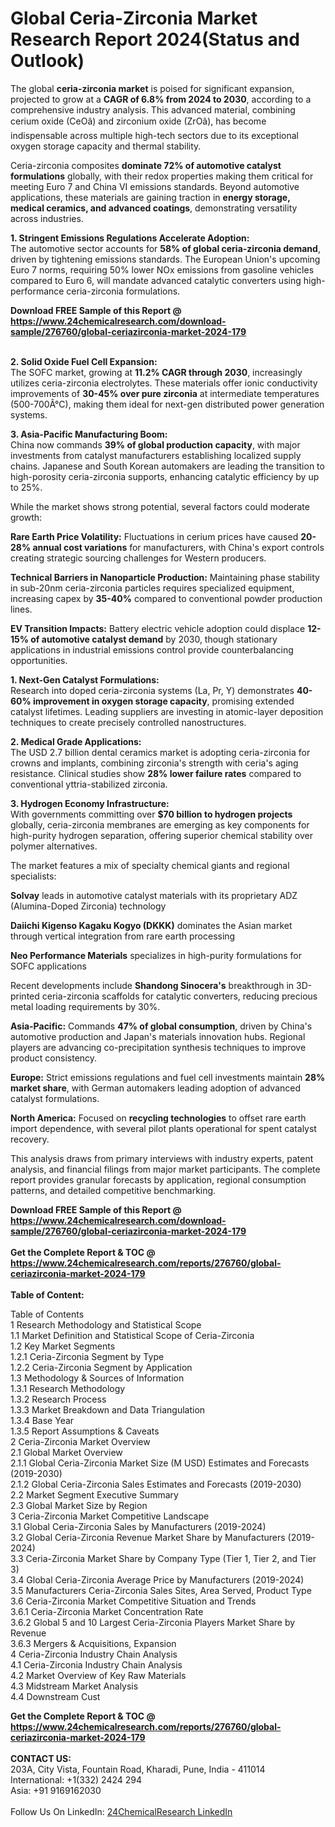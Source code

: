 <h1>Global Ceria-Zirconia Market Research Report 2024(Status and Outlook)</h1><p>The global <strong>ceria-zirconia market</strong> is poised for significant expansion, projected to grow at a <strong>CAGR of 6.8% from 2024 to 2030</strong>, according to a comprehensive industry analysis. This advanced material, combining cerium oxide (CeOâ) and zirconium oxide (ZrOâ), has become indispensable across multiple high-tech sectors due to its exceptional oxygen storage capacity and thermal stability.</p><p>Ceria-zirconia composites <strong>dominate 72% of automotive catalyst formulations</strong> globally, with their redox properties making them critical for meeting Euro 7 and China VI emissions standards. Beyond automotive applications, these materials are gaining traction in <strong>energy storage, medical ceramics, and advanced coatings</strong>, demonstrating versatility across industries.</p><p><strong>1. Stringent Emissions Regulations Accelerate Adoption:</strong><br>
The automotive sector accounts for <strong>58% of global ceria-zirconia demand</strong>, driven by tightening emissions standards. The European Union's upcoming Euro 7 norms, requiring 50% lower NOx emissions from gasoline vehicles compared to Euro 6, will mandate advanced catalytic converters using high-performance ceria-zirconia formulations.</p><div><b>Download FREE Sample of this Report @ 
            <a href="https://www.24chemicalresearch.com/download-sample/276760/global-ceriazirconia-market-2024-179">
            https://www.24chemicalresearch.com/download-sample/276760/global-ceriazirconia-market-2024-179</a></b></div><br><p><strong>2. Solid Oxide Fuel Cell Expansion:</strong><br>
The SOFC market, growing at <strong>11.2% CAGR through 2030</strong>, increasingly utilizes ceria-zirconia electrolytes. These materials offer ionic conductivity improvements of <strong>30-45% over pure zirconia</strong> at intermediate temperatures (500-700Â°C), making them ideal for next-gen distributed power generation systems.</p><p><strong>3. Asia-Pacific Manufacturing Boom:</strong><br>
China now commands <strong>39% of global production capacity</strong>, with major investments from catalyst manufacturers establishing localized supply chains. Japanese and South Korean automakers are leading the transition to high-porosity ceria-zirconia supports, enhancing catalytic efficiency by up to 25%.</p><p>While the market shows strong potential, several factors could moderate growth:</p><p><strong>Rare Earth Price Volatility:</strong> Fluctuations in cerium prices have caused <strong>20-28% annual cost variations</strong> for manufacturers, with China's export controls creating strategic sourcing challenges for Western producers.</p><p><strong>Technical Barriers in Nanoparticle Production:</strong> Maintaining phase stability in sub-20nm ceria-zirconia particles requires specialized equipment, increasing capex by <strong>35-40%</strong> compared to conventional powder production lines.</p><p><strong>EV Transition Impacts:</strong> Battery electric vehicle adoption could displace <strong>12-15% of automotive catalyst demand</strong> by 2030, though stationary applications in industrial emissions control provide counterbalancing opportunities.</p><p><strong>1. Next-Gen Catalyst Formulations:</strong><br>
Research into doped ceria-zirconia systems (La, Pr, Y) demonstrates <strong>40-60% improvement in oxygen storage capacity</strong>, promising extended catalyst lifetimes. Leading suppliers are investing in atomic-layer deposition techniques to create precisely controlled nanostructures.</p><p><strong>2. Medical Grade Applications:</strong><br>
The USD 2.7 billion dental ceramics market is adopting ceria-zirconia for crowns and implants, combining zirconia's strength with ceria's aging resistance. Clinical studies show <strong>28% lower failure rates</strong> compared to conventional yttria-stabilized zirconia.</p><p><strong>3. Hydrogen Economy Infrastructure:</strong><br>
With governments committing over <strong>$70 billion to hydrogen projects</strong> globally, ceria-zirconia membranes are emerging as key components for high-purity hydrogen separation, offering superior chemical stability over polymer alternatives.</p><p>The market features a mix of specialty chemical giants and regional specialists:</p><p><strong>Solvay</strong> leads in automotive catalyst materials with its proprietary ADZ (Alumina-Doped Zirconia) technology</p><p><strong>Daiichi Kigenso Kagaku Kogyo (DKKK)</strong> dominates the Asian market through vertical integration from rare earth processing</p><p><strong>Neo Performance Materials</strong> specializes in high-purity formulations for SOFC applications</p><p>Recent developments include <strong>Shandong Sinocera's</strong> breakthrough in 3D-printed ceria-zirconia scaffolds for catalytic converters, reducing precious metal loading requirements by 30%.</p><p><strong>Asia-Pacific:</strong> Commands <strong>47% of global consumption</strong>, driven by China's automotive production and Japan's materials innovation hubs. Regional players are advancing co-precipitation synthesis techniques to improve product consistency.</p><p><strong>Europe:</strong> Strict emissions regulations and fuel cell investments maintain <strong>28% market share</strong>, with German automakers leading adoption of advanced catalyst formulations.</p><p><strong>North America:</strong> Focused on <strong>recycling technologies</strong> to offset rare earth import dependence, with several pilot plants operational for spent catalyst recovery.</p><p>This analysis draws from primary interviews with industry experts, patent analysis, and financial filings from major market participants. The complete report provides granular forecasts by application, regional consumption patterns, and detailed competitive benchmarking.</p><div><b>Download FREE Sample of this Report @ 
            <a href="https://www.24chemicalresearch.com/download-sample/276760/global-ceriazirconia-market-2024-179">
            https://www.24chemicalresearch.com/download-sample/276760/global-ceriazirconia-market-2024-179</a></b></div><br><div><b>Get the Complete Report & TOC @ 
            <a href="https://www.24chemicalresearch.com/reports/276760/global-ceriazirconia-market-2024-179">
            https://www.24chemicalresearch.com/reports/276760/global-ceriazirconia-market-2024-179</a></b></div><br>
            <b>Table of Content:</b><p>Table of Contents<br />
1 Research Methodology and Statistical Scope<br />
1.1 Market Definition and Statistical Scope of Ceria-Zirconia<br />
1.2 Key Market Segments<br />
1.2.1 Ceria-Zirconia Segment by Type<br />
1.2.2 Ceria-Zirconia Segment by Application<br />
1.3 Methodology & Sources of Information<br />
1.3.1 Research Methodology<br />
1.3.2 Research Process<br />
1.3.3 Market Breakdown and Data Triangulation<br />
1.3.4 Base Year<br />
1.3.5 Report Assumptions & Caveats<br />
2 Ceria-Zirconia Market Overview<br />
2.1 Global Market Overview<br />
2.1.1 Global Ceria-Zirconia Market Size (M USD) Estimates and Forecasts (2019-2030)<br />
2.1.2 Global Ceria-Zirconia Sales Estimates and Forecasts (2019-2030)<br />
2.2 Market Segment Executive Summary<br />
2.3 Global Market Size by Region<br />
3 Ceria-Zirconia Market Competitive Landscape<br />
3.1 Global Ceria-Zirconia Sales by Manufacturers (2019-2024)<br />
3.2 Global Ceria-Zirconia Revenue Market Share by Manufacturers (2019-2024)<br />
3.3 Ceria-Zirconia Market Share by Company Type (Tier 1, Tier 2, and Tier 3)<br />
3.4 Global Ceria-Zirconia Average Price by Manufacturers (2019-2024)<br />
3.5 Manufacturers Ceria-Zirconia Sales Sites, Area Served, Product Type<br />
3.6 Ceria-Zirconia Market Competitive Situation and Trends<br />
3.6.1 Ceria-Zirconia Market Concentration Rate<br />
3.6.2 Global 5 and 10 Largest Ceria-Zirconia Players Market Share by Revenue<br />
3.6.3 Mergers & Acquisitions, Expansion<br />
4 Ceria-Zirconia Industry Chain Analysis<br />
4.1 Ceria-Zirconia Industry Chain Analysis<br />
4.2 Market Overview of Key Raw Materials<br />
4.3 Midstream Market Analysis<br />
4.4 Downstream Cust</p><div><b>Get the Complete Report & TOC @ 
            <a href="https://www.24chemicalresearch.com/reports/276760/global-ceriazirconia-market-2024-179">
            https://www.24chemicalresearch.com/reports/276760/global-ceriazirconia-market-2024-179</a></b></div><br><b>CONTACT US:</b><br>
            203A, City Vista, Fountain Road, Kharadi, Pune, India - 411014<br>
            International: +1(332) 2424 294<br>
            Asia: +91 9169162030 <br><br>
            Follow Us On LinkedIn: <a href="https://www.linkedin.com/company/24chemicalresearch/">24ChemicalResearch LinkedIn</a>